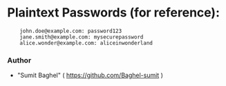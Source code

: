 # Plaintext Passwords (for reference):

```
    john.doe@example.com: password123
    jane.smith@example.com: mysecurepassword
    alice.wonder@example.com: aliceinwonderland
```

### Author

- "Sumit Baghel" ( https://github.com/Baghel-sumit )